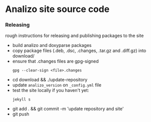 # Analizo site source code

### Releasing

rough instructions for releasing and publishing packages to the site

* build analizo and doxyparse packages
* copy package files (.deb, .dsc, .changes, .tar.gz and .diff.gz) into download/
* ensure that .changes files are gpg-signed
  ```
  gpg --clear-sign <file>.changes
  ```
* cd download && ./update-repository
* update `analizo_version` on `_config.yml` file
* test the site locally if you haven't yet:
  ```
  jekyll s
  ```
* git add . && git commit -m 'update repository and site'
* git push
